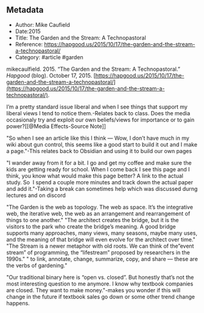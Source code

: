 ## Metadata
- Author: Mike Caufield
- Date:2015
- Title: The Garden and the Stream: A Technopastoral
- Reference: https://hapgood.us/2015/10/17/the-garden-and-the-stream-a-technopastoral/
- Category: #article #garden



mikecaulfield. 2015. “The Garden and the Stream: A Technopastoral.” _Hapgood_ (blog). October 17, 2015. [https://hapgood.us/2015/10/17/the-garden-and-the-stream-a-technopastoral/](https://hapgood.us/2015/10/17/the-garden-and-the-stream-a-technopastoral/).

I’m a pretty standard issue liberal and when I see things that support my liberal views I tend to notice them.-Relates back to class. Does the media occasionaly try and exploit our own beliefs/views for importance or to gain power?[[@Media Effects-Source Note]]

"So when I see an article like this I think — Wow, I don’t have much in my wiki about gun control, this seems like a good start to build it out and I make a page."-This relates back to Obsidian and using it to build our own pages

"I wander away from it for a bit. I go and get my coffee and make sure the kids are getting ready for school. When I come back I see this page and I think, you know what would make this page better? A link to the actual study. So  I spend a couple more minutes and track down the actual paper and add it."-Taking a break can sometimes help which was discussed durng lectures and on discord

"The Garden is the web as topology. The web as space. It’s the integrative web, the iterative web, the web as an arrangement and rearrangement of things to one another."
"The architect creates the bridge, but it is the visitors to the park who create the bridge’s meaning. A good bridge supports many approaches, many views, many seasons, maybe many uses, and the meaning of that bridge will even evolve for the architect over time."
"The Stream is a newer metaphor with old roots. We can think of the”event stream” of programming, the “lifestream” proposed by researchers in the 1990s."
" to link, annotate, change, summarize, copy, and share — these are the verbs of gardening."

"Our traditional binary here is “open vs. closed”. But honestly that’s not the most interesting question to me anymore. I know why textbook companies are closed. They want to make money."-makes you wonder if this will change in the future if textbook sales go down or some other  trend change happens.



